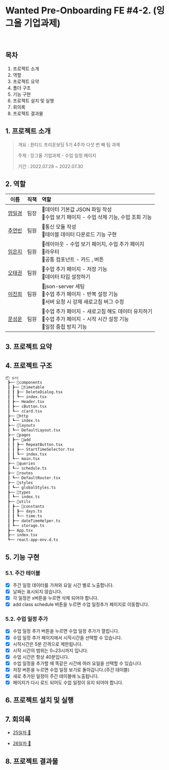 # Wanted Pre-Onboarding FE #4-2. (잉그올 기업과제)

<br/>

## 목차

1. 프로젝트 소개
2. 역할
3. 프로젝트 요약
4. 폴더 구조
5. 기능 구현
6. 프로젝트 설치 및 실행
7. 회의록
8. 프로젝트 결과물

## 1. 프로젝트 소개

> 개요 : 원티드 프리온보딩 5기 4주차 다섯 번 째 팀 과제
>
> 주제 : 잉그올 기업과제 - 수업 일정 페이지
>
> 기간 : 2022.07.28 ~ 2022.07.30

## 2. 역할

|                   이름                    | 직책 | 역할                                                                                                    |
| :---------------------------------------: | :--: | :------------------------------------------------------------------------------------------------------ |
| [엄일경](https://github.com/sunaerocket)  | 팀장 | 📌데이터 기본값 JSON 파일 작성 <br/>📌수업 보기 페이지 - 수업 삭제 기능, 수업 조회 기능                 |
|  [추연빈](https://github.com/chuyeonbin)  | 팀원 | 📌통신 모듈 작성<br />📌테이블 데이터 다운로드 기능 구현<br />                                          |
| [임은지](https://github.com/salangdung-i) | 팀원 | 📌레이아웃 - 수업 보기 페이지, 수업 추가 페이지 <br /> 📌라우터<br/>📌공통 컴포넌트 - 카드 , 버튼<br /> |
|  [오태권](https://github.com/ohtaekwon)   | 팀원 | 📌수업 추가 페이지 - 저장 기능<br/>📌데이터 타입 설정하기                                               |
|    [이진희](https://github.com/bebusl)    | 팀원 | 📌json-server 세팅<br />📌수업 추가 페이지 - 반복 설정 기능 <br />📌서버 요청 시 강제 새로고침 버그 수정                                      |
| [문성운](https://github.com/corgi-world)  | 팀원 | 📌수업 추가 페이지 - 새로고침 해도 데이터 유지하기 <br />📌수업 추가 페이지 - 시작 시간 설정 기능<br/>📌일정 중첩 방지 기능       |

## 3. 프로젝트 요약

## 4. 프로젝트 구조

```bash
📦 src
 ┣── 📂components
 ┃ ┣── 📂timetable
 ┃ ┃ ┣── DeleteDialog.tsx
 ┃ ┃ ┗── index.tsx
 ┃ ┣── Header.tsx
 ┃ ┣── cButton.tsx
 ┃ ┗── cCard.tsx
 ┣── 📂http
 ┃ ┗── index.ts
 ┣── 📂layouts
 ┃ ┗── DefaultLayout.tsx
 ┣── 📂pages
 ┃ ┣── 📂add
 ┃ ┃ ┣── RepeatButton.tsx
 ┃ ┃ ┣── StartTimeSelector.tsx
 ┃ ┃ ┗── index.tsx
 ┃ ┗── main.tsx
 ┣── 📂queries
 ┃ ┗── schedule.ts
 ┣── 📂routes
 ┃ ┗── DefaultRouter.tsx
 ┣── 📂styles
 ┃ ┗── globalStyles.ts
 ┣── 📂types
 ┃ ┗── index.ts
 ┣── 📂utils
 ┃ ┣── 📂constants
 ┃ ┃ ┣── days.ts
 ┃ ┃ ┗── time.ts
 ┃ ┣── dateTimeHelper.ts
 ┃ ┗── storage.ts
 ┣── App.tsx
 ┣── index.tsx
 ┗── react-app-env.d.ts
```

## 5. 기능 구현

### 5.1. 주간 테이블

- [x] 주간 일정 데이터를 가져와 요일 시간 별로 노출합니다.
- [x] 날짜는 표시되지 않습니다.
- [x] 각 일정은 x버튼을 누르면 삭제 되어야 합니다.
- [x] add class schedule 버튼을 누르면 수업 일정추가 페이지로 이동합니다.

### 5.2. 수업 일정 추가

- [x] 수업 일정 추가 버튼을 누르면 수업 일정 추가가 열립니다.
- [x] 수업 일정 추가 페이지에서 시작시간을 선택할 수 있습니다.
- [x] 시작시간은 5분 간격으로 제한됩니다.
- [x] 시작 시간의 범위는 0~23시까지 입니다.
- [x] 수업 시간은 항상 40분입니다.
- [x] 수업 일정을 추가할 때 똑같은 시간에 여러 요일을 선택할 수 있습니다.
- [x] 저장 버튼을 누르면 수업 일정 보기로 돌아갑니다.(주간 테이블)
- [x] 새로 추가된 일정이 주간 테이블에 노출됩니다.
- [x] 페이지가 다시 로드 되어도 수업 일정이 유지 되어야 합니다.

## 6. 프로젝트 설치 및 실행

## 7. 회의록

- [25일차 💬](https://www.notion.so/25-ddcb25a107c94a4ba8bb15e9100f079e)

- [26일차 💬 ](https://www.notion.so/26-f934c378fbb34fa6ad2b9d3c617ad6b4)

## 8. 프로젝트 결과물
